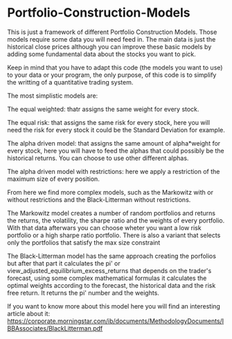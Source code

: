 # Portfolio-Construction-Models
This is just a framework of different Portfolio Construction Models. Those models require some data you will need feed in.
The main data is just the historical close prices although you can improve these basic models by adding some fundamental data
about the stocks you want to pick. 

Keep in mind that you have to adapt this code (the models you want to use) to your data or your program, the only purpose,
of this code is to simplify the writting of a quantitative trading system.

The most simplistic models are:

The equal weighted: thatr assigns the same weight for every stock.

The equal risk: that assigns the same risk for every stock, here you will need the risk for every stock it could be the
Standard Deviation for example.

The alpha driven model: that assigns the same amount of alpha*weight for every stock, here you will have to feed the alphas
that could possibly be the historical returns. You can choose to use other different alphas.

The alpha driven model with restrictions: here we apply a restriction of the maximum size of every position.

From here we find more complex models, such as the Markowitz with or without restrictions and the 
Black-Litterman without restrictions.

The Markowitz model creates a number of random portfolios and returns the returns, the volatility, the sharpe ratio and the 
weights of every portfolio. With that data afterwars you can choose wheter you want a low risk portfolio 
or a high sharpe ratio portfolio. There is also a variant that selects only the portfolios that satisfy the max size constraint


The Black-Litterman model has the same approach creating the porfolios but after that part it calculates the pi' or 
view_adjusted_equilibrium_excess_returns that depends on the trader's forecast, using some complex mathematical formulas
it calculates the optimal weights according to the forecast, the historical data and the risk free return. 
It returns the pi' number and  the weights.

If you want to know more about this model here you will find an interesting article about it: https://corporate.morningstar.com/ib/documents/MethodologyDocuments/IBBAssociates/BlackLitterman.pdf


